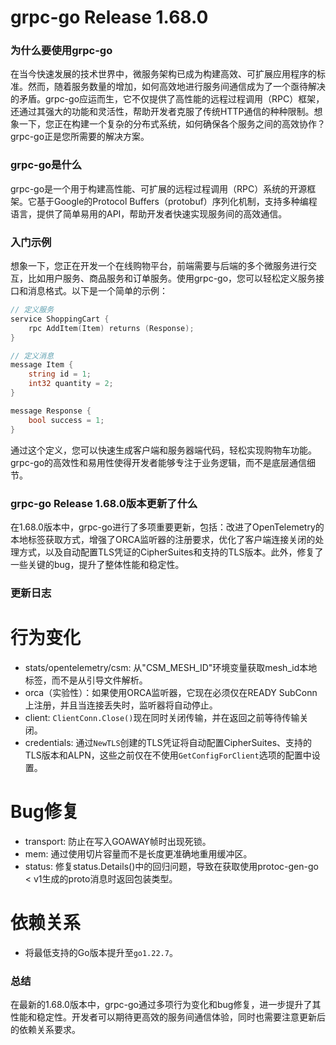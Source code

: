 # grpc-go Release 1.68.0
### 为什么要使用grpc-go

在当今快速发展的技术世界中，微服务架构已成为构建高效、可扩展应用程序的标准。然而，随着服务数量的增加，如何高效地进行服务间通信成为了一个亟待解决的矛盾。grpc-go应运而生，它不仅提供了高性能的远程过程调用（RPC）框架，还通过其强大的功能和灵活性，帮助开发者克服了传统HTTP通信的种种限制。想象一下，您正在构建一个复杂的分布式系统，如何确保各个服务之间的高效协作？grpc-go正是您所需要的解决方案。

### grpc-go是什么

grpc-go是一个用于构建高性能、可扩展的远程过程调用（RPC）系统的开源框架。它基于Google的Protocol Buffers（protobuf）序列化机制，支持多种编程语言，提供了简单易用的API，帮助开发者快速实现服务间的高效通信。

### 入门示例

想象一下，您正在开发一个在线购物平台，前端需要与后端的多个微服务进行交互，比如用户服务、商品服务和订单服务。使用grpc-go，您可以轻松定义服务接口和消息格式。以下是一个简单的示例：

```go
// 定义服务
service ShoppingCart {
    rpc AddItem(Item) returns (Response);
}

// 定义消息
message Item {
    string id = 1;
    int32 quantity = 2;
}

message Response {
    bool success = 1;
}
```

通过这个定义，您可以快速生成客户端和服务器端代码，轻松实现购物车功能。grpc-go的高效性和易用性使得开发者能够专注于业务逻辑，而不是底层通信细节。

### grpc-go Release 1.68.0版本更新了什么

在1.68.0版本中，grpc-go进行了多项重要更新，包括：改进了OpenTelemetry的本地标签获取方式，增强了ORCA监听器的注册要求，优化了客户端连接关闭的处理方式，以及自动配置TLS凭证的CipherSuites和支持的TLS版本。此外，修复了一些关键的bug，提升了整体性能和稳定性。

### 更新日志

# 行为变化
- stats/opentelemetry/csm: 从"CSM_MESH_ID"环境变量获取mesh_id本地标签，而不是从引导文件解析。
- orca（实验性）：如果使用ORCA监听器，它现在必须仅在READY SubConn上注册，并且当连接丢失时，监听器将自动停止。
- client: `ClientConn.Close()`现在同时关闭传输，并在返回之前等待传输关闭。
- credentials: 通过`NewTLS`创建的TLS凭证将自动配置CipherSuites、支持的TLS版本和ALPN，这些之前仅在不使用`GetConfigForClient`选项的配置中设置。

# Bug修复
- transport: 防止在写入GOAWAY帧时出现死锁。
- mem: 通过使用切片容量而不是长度更准确地重用缓冲区。
- status: 修复status.Details()中的回归问题，导致在获取使用protoc-gen-go < v1生成的proto消息时返回包装类型。

# 依赖关系
- 将最低支持的Go版本提升至`go1.22.7`。

### 总结

在最新的1.68.0版本中，grpc-go通过多项行为变化和bug修复，进一步提升了其性能和稳定性。开发者可以期待更高效的服务间通信体验，同时也需要注意更新后的依赖关系要求。